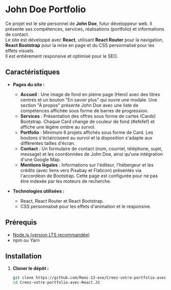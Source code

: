 # John Doe Portfolio

Ce projet est le site personnel de **John Doe**, futur développeur web. Il présente ses compétences, services, réalisations (portfolio) et informations de contact.  
Le site est développé avec **React**, utilisant **React Router** pour la navigation, **React Bootstrap** pour la mise en page et du CSS personnalisé pour les effets visuels.  
Il est entièrement responsive et optimisé pour le SEO.

## Caractéristiques

- **Pages du site :**
  - **Accueil** : Une image de fond en pleine page (Hero) avec des titres centrés et un bouton "En savoir plus" qui ouvre une modale. Une section "À propos" présente John Doe avec une liste de compétences affichée sous forme de barres de progression.
  - **Services** : Présentation des offres sous forme de cartes (Cards) Bootstrap. Chaque Card change de couleur de fond (#efefef) et affiche une légère ombre au survol.
  - **Portfolio** : Minimum 6 projets affichés sous forme de Card. Les boutons s'éclaircissent au survol et la disposition s'adapte aux différentes tailles d'écran.
  - **Contact** : Un formulaire de contact (nom, courriel, téléphone, sujet, message) et les coordonnées de John Doe, ainsi qu'une intégration d'une Google Map.
  - **Mentions légales** : Informations sur l'éditeur, l'hébergeur et les crédits (avec liens vers Pixabay et Flaticon) présentés via l'accordéon de Bootstrap. Cette page est configurée pour ne pas être indexée par les moteurs de recherche.

- **Technologies utilisées :**
  - React, React Router et React Bootstrap.
  - CSS personnalisé pour les effets d'animation et le responsive.

## Prérequis

- [Node.js (version LTS recommandée)](https://nodejs.org/)
- npm ou Yarn

## Installation

1. **Cloner le dépôt :**

   ```bash
   git clone https://github.com/Remi-13-exe/Creez-votre-portfolio-avec-React.JS
   cd Creez-votre-portfolio-avec-React.JS
